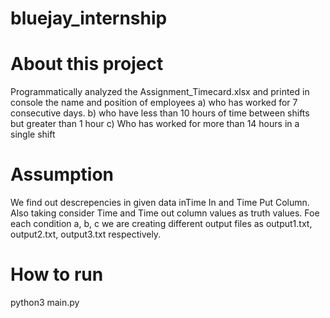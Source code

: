 # bluejay_internship
# About this project
Programmatically analyzed the Assignment_Timecard.xlsx and printed in console the name and position of employees 
      a) who has worked for 7 consecutive days.
      b) who have less than 10 hours of time between shifts but greater than 1 hour
      c) Who has worked for more than 14 hours in a single shift

# Assumption
We find out descrepencies in given data inTime In and Time Put Column. Also taking consider Time and Time out column values as truth values. Foe each condition a, b, c we are creating different output files as output1.txt, output2.txt, output3.txt respectively.

# How to run
python3    main.py

